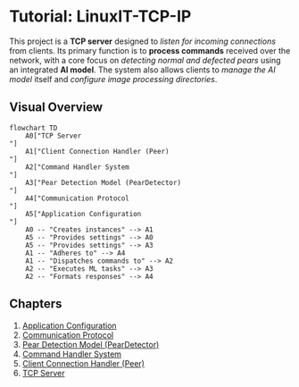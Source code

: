 # Tutorial: LinuxIT-TCP-IP

This project is a **TCP server** designed to *listen for incoming connections* from clients. Its primary function is to **process commands** received over the network, with a core focus on *detecting normal and defected pears* using an integrated **AI model**. The system also allows clients to *manage the AI model* itself and *configure image processing directories*.


## Visual Overview

```mermaid
flowchart TD
    A0["TCP Server
"]
    A1["Client Connection Handler (Peer)
"]
    A2["Command Handler System
"]
    A3["Pear Detection Model (PearDetector)
"]
    A4["Communication Protocol
"]
    A5["Application Configuration
"]
    A0 -- "Creates instances" --> A1
    A5 -- "Provides settings" --> A0
    A5 -- "Provides settings" --> A3
    A1 -- "Adheres to" --> A4
    A1 -- "Dispatches commands to" --> A2
    A2 -- "Executes ML tasks" --> A3
    A2 -- "Formats responses" --> A4
```

## Chapters

1. [Application Configuration
](01_application_configuration_.html)
2. [Communication Protocol
](02_communication_protocol_.html)
3. [Pear Detection Model (PearDetector)
](03_pear_detection_model__peardetector__.html)
4. [Command Handler System
](04_command_handler_system_.html)
5. [Client Connection Handler (Peer)
](05_client_connection_handler__peer__.html)
6. [TCP Server
](06_tcp_server_.html)
